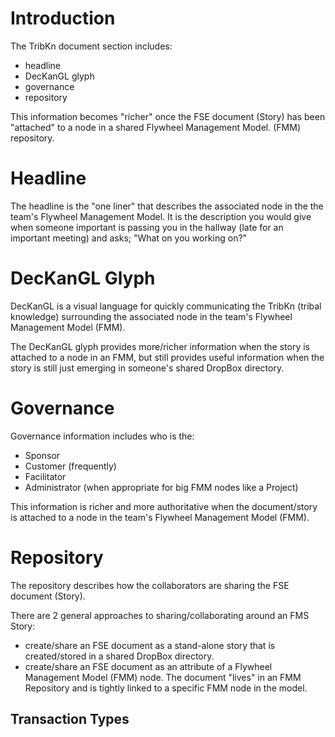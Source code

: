 # Introduction #

The TribKn document section includes:
  * headline
  * DecKanGL glyph
  * governance
  * repository

This information becomes "richer" once the FSE document (Story) has been "attached" to a node in a shared Flywheel Management Model. (FMM) repository.

# Headline #

The headline is the "one liner" that describes the associated node in the the team's Flywheel Management Model.  It is the description you would give when someone important is passing you in the hallway (late for an important meeting) and asks; "What on you working on?"

# DecKanGL Glyph #

DecKanGL is a visual language for quickly communicating the TribKn (tribal knowledge) surrounding the associated node in the team's Flywheel Management Model (FMM).

The DecKanGL glyph provides more/richer information when the story is attached to a node in an FMM, but still provides useful information when the story is still just emerging in someone's shared DropBox directory.

# Governance #

Governance information includes who is the:
  * Sponsor
  * Customer (frequently)
  * Facilitator
  * Administrator (when appropriate for big FMM nodes like a Project)

This information is richer and more authoritative when the document/story is attached to a node in the team's Flywheel Management Model (FMM).

# Repository #

The repository describes how the collaborators are sharing the FSE document (Story).

There are 2 general approaches to sharing/collaborating around an FMS Story:
  * create/share an FSE document as a stand-alone story that is created/stored in a shared DropBox directory.
  * create/share an FSE document as an attribute of a Flywheel Management Model (FMM) node.  The document "lives" in an FMM Repository and is tightly linked to a specific FMM node in the model.

## Transaction Types ##